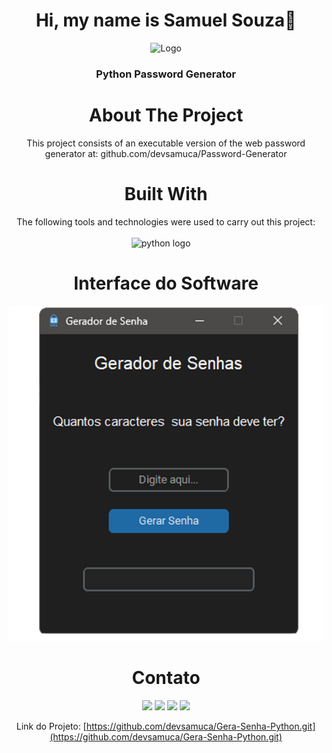 <h1 align="center">Hi, my name is Samuel Souza👋</h1>
  <div align="center"> <img src="https://cdn-icons-png.flaticon.com/512/5582/5582931.png" alt="Logo" width="80" height="80"> </div>

  <h3 align="center">Python Password Generator</h3>



<h1 align="center"> About The Project </h1>

<div align="center">This project consists of an executable version of the web password generator at: github.com/devsamuca/Password-Generator</div>

<h1 align="center"> Built With </h1>

<div align="center">The following tools and technologies were used to carry out this project:</div>

<br>

<div align="center">
  
  <img src="https://cdn.jsdelivr.net/gh/devicons/devicon/icons/python/python-original.svg" height="40" alt="python logo"  />
  <img width="12" />

</div>

<h1 align="center"> Interface do Software</h1>

<div align="center">
  <img src="final.png">
</div>


<h1 align="center"> Contato </h1>

<div align="center">

<a align="center" href="https://www.youtube.com/channel/UCvLSz9dC_VzHl2hpKuBYTKg" target="_blank"><img src="https://img.shields.io/badge/YouTube-FF0000?style=for-the-badge&logo=youtube&logoColor=white" target="_blank"></a>
<a align="center" href="https://discord.gg/jETY8m2n6g" target="_blank"><img src="https://img.shields.io/badge/Discord-%235865F2.svg?style=for-the-badge&logo=discord&logoColor=white" target="_blank"></a>
<a align="center" href="https://www.instagram.com/samuca.nd/" target="_blank"><img src="https://img.shields.io/badge/-Instagram-%23E4405F?style=for-the-badge&logo=instagram&logoColor=white" target="_blank"></a>
<a align="center" href="https://www.linkedin.com/in/devsamuca/" target="_blank"><img src="https://img.shields.io/badge/-LinkedIn-%230077B5?style=for-the-badge&logo=linkedin&logoColor=white" target="_blank"></a> 

Link do Projeto: [https://github.com/devsamuca/Gera-Senha-Python.git](https://github.com/devsamuca/Gera-Senha-Python.git)

</div>
